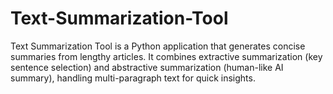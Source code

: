 # Text-Summarization-Tool
Text Summarization Tool is a Python application that generates concise summaries from lengthy articles. It combines extractive summarization (key sentence selection) and abstractive summarization (human-like AI summary), handling multi-paragraph text for quick insights.
